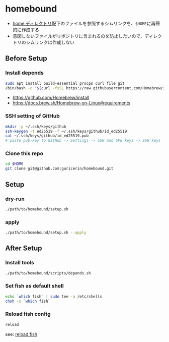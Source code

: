 # homebound

- [home ディレクトリ](./home/)配下のファイルを参照するシムリンクを、`$HOME`に再帰的に作成する
- 意図しないファイルがリポジトリに含まれるのを防止したいので、ディレクトリのシムリンクは作成しない

## Before Setup

### Install depends

```sh
sudo apt install build-essential procps curl file git
/bin/bash -c "$(curl -fsSL https://raw.githubusercontent.com/Homebrew/install/HEAD/install.sh)"
```

- https://github.com/Homebrew/install
- https://docs.brew.sh/Homebrew-on-Linux#requirements

### SSH setting of GitHub

```sh
mkdir -p ~/.ssh/keys/github
ssh-keygen -t ed25519 -f ~/.ssh/keys/github/id_ed25519
cat ~/.ssh/keys/github/id_ed25519.pub
# paste pub-key to GitHub -> Settings -> SSH and GPG keys -> SSH keys
```

### Clone this repo

```sh
cd $HOME
git clone git@github.com:guricerin/homebound.git
```

## Setup

### dry-run

```sh
./path/to/homebound/setup.sh
```

### apply

```sh
./path/to/homebound/setup.sh --apply
```

## After Setup

### Install tools

```sh
./path/to/homebound/scripts/depends.sh
```

### Set fish as default shell

```sh
echo `which fish` | sudo tee -a /etc/shells
chsh -s `which fish`
```

### Reload fish config

```sh
reload
```

see: [reload.fish](home/.config/fish/functions/reload.fish)
